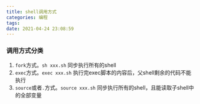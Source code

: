 ```yaml
---
title: shell调用方式
categories: 编程
tags:
date: 2021-04-24 23:08:59
---
```


### 调用方式分类
1. `fork`方式。`sh xxx.sh` 同步执行所有的shell
2. `exec`方式。`exec xxx.sh` 执行完exec脚本的内容后，父shell剩余的代码不能执行
3. `source`或者`.`方式。`source xxx.sh` 同步执行所有的shell，且能读取子shell中的全部变量

